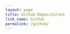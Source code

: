 ```yaml
---
layout: page
title: Github Repositories
link_name: Github
permalink: /github/
---
```


<script src="../js/github.js" type="text/javascript"></script>

<div id="repositories"></div>
